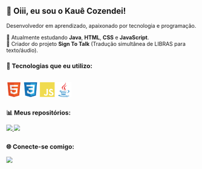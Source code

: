 <h2>👋 Oiii, eu sou o Kauê Cozendei!</h2>
<p>Desenvolvedor em aprendizado, apaixonado por tecnologia e programação.</p>

<p>
  🔹 Atualmente estudando <strong>Java</strong>, <strong>HTML</strong>, <strong>CSS</strong> e <strong>JavaScript</strong>.<br>
  🔹 Criador do projeto <strong>Sign To Talk</strong> (Tradução simultânea de LIBRAS para texto/áudio).<br>
</p>

<h3>🚀 Tecnologias que eu utilizo:</h3>

<div style="display: inline_block"><br>
  <img align="center" alt="HTML" height="40" width="40" src="https://raw.githubusercontent.com/devicons/devicon/master/icons/html5/html5-original.svg">
  <img align="center" alt="CSS" height="40" width="40" src="https://raw.githubusercontent.com/devicons/devicon/master/icons/css3/css3-original.svg">
  <img align="center" alt="JavaScript" height="40" width="40" src="https://raw.githubusercontent.com/devicons/devicon/master/icons/javascript/javascript-plain.svg">
  <img align="center" alt="Java" height="40" width="40" src="https://raw.githubusercontent.com/devicons/devicon/master/icons/java/java-original.svg">
</div>

##

<h3>📊 Meus repositórios:</h3>

<div>
  <a href="https://github.com/kauecozendei">
    <img height="180em" src="https://github-readme-stats.vercel.app/api?username=kauecozendei&show_icons=true&theme=dracula&include_all_commits=true&count_private=true"/>
  </a>
  <a href="https://github.com/kauecozendei">
    <img height="180em" src="https://github-readme-stats.vercel.app/api/top-langs/?username=kauecozendei&layout=compact&langs_count=7&theme=dracula"/>
  </a>
</div>

##

<h3>🌐 Conecte-se comigo:</h3>
<div>
  <a href="https://www.linkedin.com/in/kauecozendei" target="_blank">
    <img src="https://img.shields.io/badge/-LinkedIn-%230077B5?style=for-the-badge&logo=linkedin&logoColor=white">
  </a>
</div>
